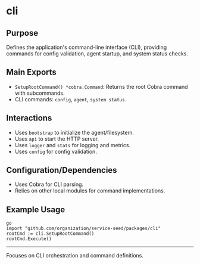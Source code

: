 # cli

## Purpose
Defines the application's command-line interface (CLI), providing commands for config validation, agent startup, and system status checks.

## Main Exports
- `SetupRootCommand() *cobra.Command`: Returns the root Cobra command with subcommands.
- CLI commands: `config`, `agent`, `system status`.

## Interactions
- Uses `bootstrap` to initialize the agent/filesystem.
- Uses `api` to start the HTTP server.
- Uses `logger` and `stats` for logging and metrics.
- Uses `config` for config validation.

## Configuration/Dependencies
- Uses Cobra for CLI parsing.
- Relies on other local modules for command implementations.

## Example Usage
```
go
import "github.com/organization/service-seed/packages/cli"
rootCmd := cli.SetupRootCommand()
rootCmd.Execute()
```

---
Focuses on CLI orchestration and command definitions.
